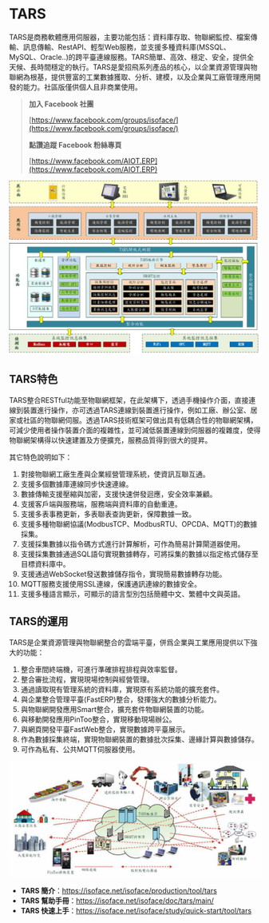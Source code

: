 # TARS
TARS是商務軟體應用伺服器，主要功能包括：資料庫存取、物聯網監控、檔案傳輸、訊息傳輸、RestAPI、輕型Web服務，並支援多種資料庫(MSSQL、MySQL、Oracle..)的跨平臺連線服務。TARS簡單、高效、穩定、安全，提供全天候、長時間穩定的執行。TARS是愛招飛系列產品的核心，以企業資源管理與物聯網為根基，提供豐富的工業數據獲取、分析、建模，以及企業與工廠管理應用開發的能力。社區版僅供個人且非商業使用。

> **加入 Facebook 社團**
>
> [https://www.facebook.com/groups/isoface/](https://www.facebook.com/groups/isoface/)
> 
> **點讚追蹤 Facebook 粉絲專頁**
> 
> [https://www.facebook.com/AIOT.ERP](https://www.facebook.com/AIOT.ERP)

![](images/ta03.jpg)

## TARS特色

TARS整合RESTful功能至物聯網框架，在此架構下，透過手機操作介面，直接連線到裝置進行操作，亦可透過TARS連線到裝置進行操作，例如工廠、辦公室、居家或社區的物聯網伺服。透過TARS技術框架可做出具有低耦合性的物聯網架構，可減少使用者操作裝置介面的複雜性，並可減低裝置連線到伺服器的複雜度，使得物聯網架構得以快速建置及方便擴充，服務品質得到很大的提昇。

其它特色說明如下：

1. 對接物聯網工廠生產與企業經營管理系統，使資訊互聯互通。
2. 支援多個數據庫連線同步快速連線。
3. 數據傳輸支援壓縮與加密，支援快速併發迴應，安全效率兼顧。
4. 支援客戶端與服務端，服務端與資料庫的自動重連。
5. 支援多表事務更新，多表聯表查詢更新，保障數據一致。
6. 支援多種物聯網協議(ModbusTCP、ModbusRTU、OPCDA、MQTT)的數據採集。
7. 支援採集數據以指令碼方式進行計算解析，可作為簡易計算閘道器使用。
8. 支援採集數據通過SQL語句實現數據轉存，可將採集的數據以指定格式儲存至目標資料庫中。
9. 支援通過WebSocket發送數據儲存指令，實現簡易數據轉存功能。
10. MQTT服務支援使用SSL連線，保護通訊連線的數據安全。
11. 支援多種語言顯示，可顯示的語言型別包括簡體中文、繁體中文與英語。

## TARS的運用
TARS是企業資源管理與物聯網整合的雲端平臺，併爲企業與工業應用提供以下強大的功能：

1. 整合車間終端機，可進行準確排程排程與效率監督。
2. 整合審批流程，實現現場控制與經營管理。
3. 通過讀取現有管理系統的資料庫，實現原有系統功能的擴充套件。
1. 與企業整合管理平臺(FastERP)整合，發揮強大的數據分析能力。
2. 與物聯網開發應用Smart整合，擴充套件物聯網裝置的功能。
3. 與移動開發應用PinToo整合，實現移動現場辦公。
4. 與網頁開發平臺FastWeb整合，實現數據跨平臺展示。
5. 作為數據採集終端，實現物聯網裝置的數據批次採集、邊緣計算與數據儲存。
6. 可作為私有、公共MQTT伺服器使用。

![](images/ta05.jpg)

* **TARS 簡介**：https://isoface.net/isoface/production/tool/tars
* **TARS 幫助手冊**：https://isoface.net/isoface/doc/tars/main/
* **TARS 快速上手**：https://isoface.net/isoface/study/quick-start/tool/tars
